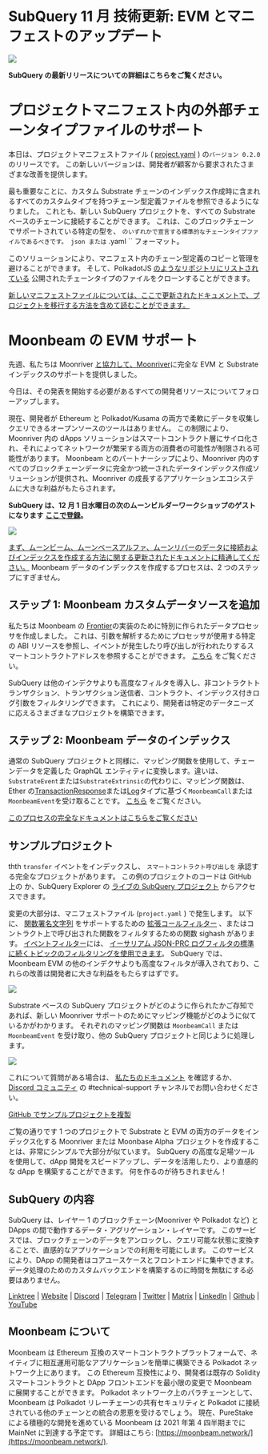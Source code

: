 # SubQuery 11 月 技術更新: EVM とマニフェストのアップデート

![](https://miro.medium.com/max/1400/1*q9GErDrvAyacOPm97krV6Q.png)

**SubQuery の最新リリースについての詳細はこちらをご覧ください。**

# プロジェクトマニフェスト内の外部チェーンタイプファイルのサポート

本日は、プロジェクトマニフェストファイル ( [project.yaml](https://doc.subquery.network/create/manifest/) ) の`バージョン 0.2.0` のリリースです。 この新しいバージョンは、開発者が顧客から要求されたさまざまな改善を提供します。

最も重要なことに、カスタム Substrate チェーンのインデックス作成時に含まれるすべてのカスタムタイプを持つチェーン型定義ファイルを参照できるようになりました。 これとも、新しい SubQuery プロジェクトを、すべての Substrate ベースのチェーンに接続することができます。 これは、このブロックチェーンでサポートされている特定の型を、 `のいずれかで宣言する標準的なチェーンタイプファイルであるべきです。 json または` .yaml `` フォーマット。

このソリューションにより、マニフェスト内のチェーン型定義のコピーと管理を避けることができます。 そして、PolkadotJS [のようなリポジトリにリストされている](https://github.com/polkadot-js/apps/tree/master/packages/apps-config/src/api/spec) 公開されたチェーンタイプのファイルをクローンすることができます。

[新しいマニフェストファイルについては、ここで更新されたドキュメントで、プロジェクトを移行する方法を含めて読むことができます。](https://doc.subquery.network/create/manifest/)

# Moonbeam の EVM サポート

先週、私たちは Moonriver [と協力して、Moonriver](https://subquery.medium.com/subquery-adds-ethereum-virtual-machine-evm-functionality-in-integration-with-moonbeam-and-ddbcdf0fd8ff)に完全な EVM と Substrate インデックスのサポートを提供しました。

今日は、その発表を開始する必要があるすべての開発者リソースについてフォローアップします。

現在、開発者が Ethereum と Polkadot/Kusama の両方で柔軟にデータを収集しクエリできるオープンソースのツールはありません。 この制限により、Moonriver 内の dApps ソリューションはスマートコントラクト層にサイロ化され、それによってネットワークが繁栄する両方の消費者の可能性が制限される可能性があります。 Moonbeam とのパートナーシップにより、Moonriver 内のすべてのブロックチェーンデータに完全かつ統一されたデータインデックス作成ソリューションが提供され、Moonriver の成長するアプリケーションエコシステムに大きな利益がもたらされます。

**SubQuery は、12 月 1 日水曜日の次のムーンビルダーワークショップのゲストになります** [**ここで登録**](https://www.crowdcast.io/e/moonbuilders-ws/10)**。**

![](https://miro.medium.com/max/600/1*AET6Ek_PqFDROC29Jiitnw.gif)

[まず、ムーンビーム、ムーンベースアルファ、ムーンリバーのデータに接続およびインデックスを作成する方法に関する更新されたドキュメントに精通してください。](https://doc.subquery.network/create/moonbeam/) Moonbeam データのインデックスを作成するプロセスは、2 つのステップにすぎません。

## ステップ 1: Moonbeam カスタムデータソースを追加

私たちは Moonbeam の [Frontier](https://github.com/paritytech/frontier)の実装のために特別に作られたデータプロセッサを作成しました。 これは、引数を解析するためにプロセッサが使用する特定の ABI リソースを参照し、イベントが発生したり呼び出しが行われたりするスマートコントラクトアドレスを参照することができます。 [こちら](https://doc.subquery.network/create/moonbeam/#data-source-spec) をご覧ください。

SubQuery は他のインデクサよりも高度なフィルタを導入し、非コントラクトトランザクション、トランザクション送信者、コントラクト、インデックス付きログ引数をフィルタリングできます。 これにより、開発者は特定のデータニーズに応えるさまざまなプロジェクトを構築できます。

## ステップ 2: Moonbeam データのインデックス

通常の SubQuery プロジェクトと同様に、マッピング関数を使用して、チェーンデータを定義した GraphQL エンティティに変換します。違いは、`SubstrateEvent`または`SubstrateExtrinsic`の代わりに、マッピング関数は、Ether の[TransactionResponse](https://docs.ethers.io/v5/api/providers/types/#providers-TransactionResponse)または[Log](https://docs.ethers.io/v5/api/providers/types/#providers-Log)タイプに基づく`MoonbeamCall`または`MoonbeamEvent`を受け取ることです。 [こちら](https://doc.subquery.network/create/moonbeam/#moonbeamcall) をご覧ください。

[このプロセスの完全なドキュメントはこちらをご覧ください](https://doc.subquery.network/create/moonbeam/#moonbeamcall)

## サンプルプロジェクト

thth `transfer` イベントをインデックスし、 `スマートコントラクト呼び出しを` 承認する完全なプロジェクトがあります。 この例のプロジェクトのコードは GitHub 上の [](https://github.com/subquery/tutorials-moonriver-evm-starter) か、SubQuery Explorer の [ライブの SubQuery プロジェクト](https://explorer.subquery.network/subquery/subquery/moonriver-evm-starter-project) からアクセスできます。

変更の大部分は、マニフェストファイル (`project.yaml` ) で発生します。 以下に、 [関数署名文字列](https://doc.subquery.network/create/moonbeam/#call-filters) をサポートするための [拡張コールフィルター](https://docs.ethers.io/v5/api/utils/abi/fragments/#FunctionFragment) 、またはコントラクト上で呼び出された関数をフィルタするための関数 sighash があります。 [イベントフィルター](https://doc.subquery.network/create/moonbeam/#event-filters)には、 [イーサリアム JSON-PRC ログフィルタの標準に続くトピックのフィルタリングを使用できます](https://docs.ethers.io/v5/concepts/events/)。 SubQuery では、Moonbeam EVM の他のインデクサよりも高度なフィルタが導入されており、これらの改善は開発者に大きな利益をもたらすはずです。

![](https://miro.medium.com/max/700/1*4JRHITnILfCie4FT6sYLEA.png)

Substrate ベースの SubQuery プロジェクトがどのように作られたかご存知であれば、新しい Moonriver サポートのためにマッピング機能がどのように似ているかがわかります。 それぞれのマッピング関数は `MoonbeamCall` または `MoonbeamEvent` を受け取り、他の SubQuery プロジェクトと同じように処理します。

![](https://miro.medium.com/max/700/1*k4_uJYYCsTnPRRJ7avq2WA.png)

これについて質問がある場合は、 [私たちのドキュメント](https://doc.subquery.network/create/moonbeam) を確認するか、 [Discord コミュニティ](https://discord.com/invite/subquery) の #technical-support チャンネルでお問い合わせください。

[GitHub でサンプルプロジェクトを複製](https://github.com/subquery/tutorials-moonriver-evm-starter)

ご覧の通りです 1 つのプロジェクトで Substrate と EVM の両方のデータをインデックス化する Moonriver または Moonbase Alpha プロジェクトを作成することは、非常にシンプルで大部分が似ています。 SubQuery の高度な足場ツールを使用して、dApp 開発をスピードアップし、データを活用したり、より直感的な dApp を構築することができます。 何を作るのが待ちきれません！

## SubQuery の内容

SubQuery は、レイヤー 1 のブロックチェーン(Moonriver や Polkadot など) と DApps の間で動作するデータ・アグリゲーション・レイヤーです。 このサービスでは、ブロックチェーンのデータをアンロックし、クエリ可能な状態に変換することで、直感的なアプリケーションでの利用を可能にします。 このサービスにより、DApp の開発者はコアユースケースとフロントエンドに集中できます。 データ処理のためのカスタムバックエンドを構築するのに時間を無駄にする必要はありません。

​​[Linktree](https://linktr.ee/subquerynetwork) | [Website](https://subquery.network/) | [Discord](https://discord.com/invite/78zg8aBSMG) | [Telegram](https://t.me/subquerynetwork) | [Twitter](https://twitter.com/subquerynetwork) | [Matrix](https://matrix.to/#/#subquery:matrix.org) | [LinkedIn](https://www.linkedin.com/company/subquery) | [Github](https://github.com/subquery/subql) | [YouTube](https://www.youtube.com/channel/UCi1a6NUUjegcLHDFLr7CqLw)

## Moonbeam について

Moonbeam は Ethereum 互換のスマートコントラクトプラットフォームで、ネイティブに相互運用可能なアプリケーションを簡単に構築できる Polkadot ネットワーク上にあります。 この Ethereum 互換性により、開発者は既存の Solidity スマートコントラクトと DApp フロントエンドを最小限の変更で Moonbeam に展開することができます。 Polkadot ネットワーク上のパラチェーンとして、Moonbeam は Polkadot リレーチェーンの共有セキュリティと Polkadot に接続されている他のチェーンとの統合の恩恵を受けるでしょう。 現在、PureStake による積極的な開発を進めている Moonbeam は 2021 年第 4 四半期までに MainNet に到達する予定です。 詳細はこちら: [https://moonbeam.network/](https://moonbeam.network/).
